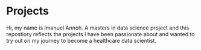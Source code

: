 # Projects
Hi, my name is Imanuel Annoh. A masters in data science project and this repostiory reflects the projects I have been passionate about and wanted to try out on my journey to become a healthcare data scientist.
